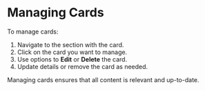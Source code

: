 # Managing Cards

To manage cards:

1. Navigate to the section with the card.
2. Click on the card you want to manage.
3. Use options to **Edit** or **Delete** the card.
4. Update details or remove the card as needed.

Managing cards ensures that all content is relevant and up-to-date.
